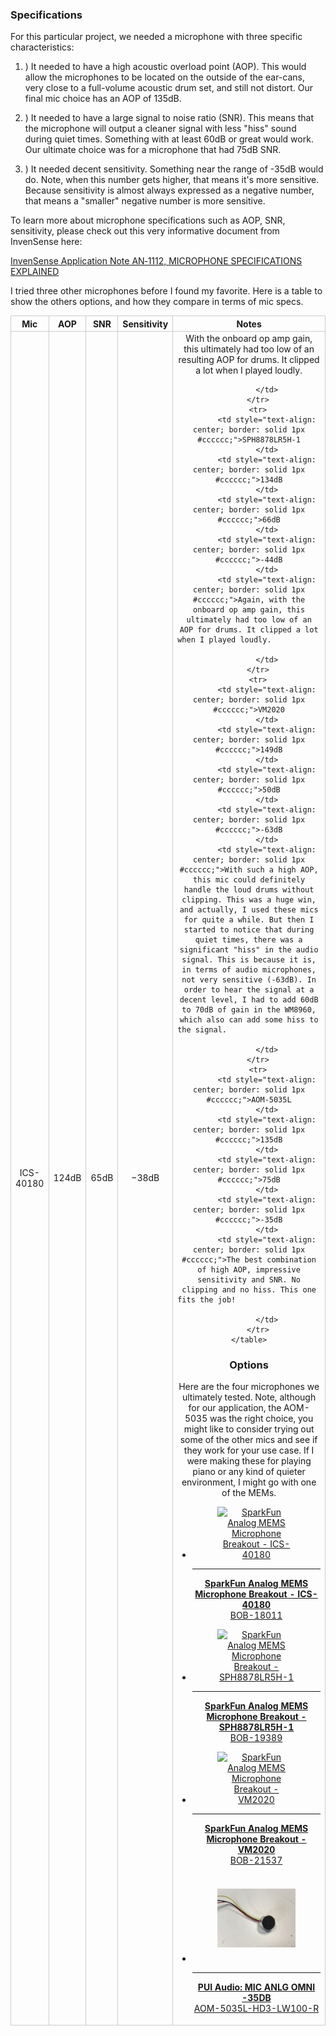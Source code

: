 ### Specifications

For this particular project, we needed a microphone with three specific characteristics:

1. ) It needed to have a high acoustic overload point (AOP). This would allow the microphones to be located on the outside of the ear-cans, very close to a full-volume acoustic drum set, and still not distort. Our final mic choice has an AOP of 135dB.

2. ) It needed to have a large signal to noise ratio (SNR). This means that the  microphone will output a cleaner signal with less "hiss" sound during quiet times.  Something with at least 60dB or great would work. Our ultimate choice was for a microphone that had 75dB SNR.

3. ) It needed decent sensitivity. Something near the range of -35dB would do. Note,  when this number gets higher, that means it's more sensitive. Because sensitivity is almost always expressed as a negative number, that means a "smaller" negative number is more sensitive.

To learn more about microphone specifications such as AOP, SNR, sensitivity, please check out this very informative document from InvenSense here:

[InvenSense Application Note AN‐1112, MICROPHONE SPECIFICATIONS EXPLAINED](https://invensense.tdk.com/wp-content/uploads/2015/02/AN-1112-v1.1.pdf)

I tried three other microphones before I found my favorite. Here is a table to show
the others options, and how they compare in terms of mic specs.

<div style="text-align: center;">
    <table>
        <tr>
            <th style="text-align: center; border: solid 1px #cccccc;">Mic
            </th>
            <th style="text-align: center; border: solid 1px #cccccc;">AOP
            </th>
            <th style="text-align: center; border: solid 1px #cccccc;">SNR
            </th>
            <th style="text-align: center; border: solid 1px #cccccc;">Sensitivity
            </th>
            <th style="text-align: center; border: solid 1px #cccccc;">Notes
            </th>                        
        </tr>
        <tr>
             <td style="text-align: center; border: solid 1px #cccccc;">ICS-40180
            </td>
            <td style="text-align: center; border: solid 1px #cccccc;">124dB
            </td>
            <td style="text-align: center; border: solid 1px #cccccc;">65dB
            </td>
            <td style="text-align: center; border: solid 1px #cccccc;">−38dB
            </td>
            <td style="text-align: center; border: solid 1px #cccccc;">With the onboard op amp gain, this ultimately had too low of an resulting AOP for drums. It clipped a lot when I played loudly.                    

            </td>
        </tr>
        <tr>
            <td style="text-align: center; border: solid 1px #cccccc;">SPH8878LR5H-1
            </td>
            <td style="text-align: center; border: solid 1px #cccccc;">134dB
            </td>
            <td style="text-align: center; border: solid 1px #cccccc;">66dB
            </td>
            <td style="text-align: center; border: solid 1px #cccccc;">-44dB
            </td>
            <td style="text-align: center; border: solid 1px #cccccc;">Again, with the onboard op amp gain, this ultimately had too low of an AOP for drums. It clipped a lot when I played loudly.                             

            </td>
        </tr>
        <tr>
            <td style="text-align: center; border: solid 1px #cccccc;">VM2020
            </td>
            <td style="text-align: center; border: solid 1px #cccccc;">149dB
            </td>
            <td style="text-align: center; border: solid 1px #cccccc;">50dB
            </td>
            <td style="text-align: center; border: solid 1px #cccccc;">-63dB
            </td>
            <td style="text-align: center; border: solid 1px #cccccc;">With such a high AOP, this mic could definitely handle the loud drums without clipping. This was a huge win, and actually, I used these mics for quite a while. But then I started to notice that during quiet times, there was a significant "hiss" in the audio signal. This is because it is, in terms of audio microphones, not very sensitive (-63dB). In order to hear the signal at a decent level, I had to add 60dB to 70dB of gain in the WM8960, which also can add some hiss to the signal.                       

            </td>
        </tr>
        <tr>
            <td style="text-align: center; border: solid 1px #cccccc;">AOM-5035L
            </td>
            <td style="text-align: center; border: solid 1px #cccccc;">135dB
            </td>
            <td style="text-align: center; border: solid 1px #cccccc;">75dB
            </td>
            <td style="text-align: center; border: solid 1px #cccccc;">-35dB
            </td>
            <td style="text-align: center; border: solid 1px #cccccc;">The best combination of high AOP, impressive sensitivity and SNR. No clipping and no hiss. This one fits the job!                    

            </td>
        </tr>
    </table>
</div>



### Options

Here are the four microphones we ultimately tested. Note, although for our application, the AOM-5035 was the right choice, you might like to consider trying out some of the other mics and see if they work for your use case. If I were making these for playing piano or any kind of quieter environment, I might go with one of the MEMs.
<div class="grid cards hide col-4" markdown>

-   <a href="https://www.sparkfun.com/products/18011">
      <figure markdown>
        <img src="https://cdn.sparkfun.com//assets/parts/1/7/2/2/1/18011-SparkFun_Analog_MEMS_Microphone_Breakout_-_ICS-40180-01.jpg" style="width:140px; height:140px; object-fit:contain;" alt="SparkFun Analog MEMS Microphone Breakout - ICS-40180">
      </figure>
    </a>

    ---

    <a href="https://www.sparkfun.com/products/18011">
      <b>SparkFun Analog MEMS Microphone Breakout - ICS-40180</b>
      <br />
      BOB-18011
    </a>
<!-- ----------WHITE SPACE BETWEEN PRODUCTS---------- -->
-   <a href="https://www.sparkfun.com/products/19389">
      <figure markdown>
        <img src="https://cdn.sparkfun.com//assets/parts/1/9/0/2/5/19389-SparkFun_Analog_MEMS_Microphone_Breakout_-_SPH8878LR5H-1-01.jpg" style="width:140px; height:140px; object-fit:contain;" alt="SparkFun Analog MEMS Microphone Breakout - SPH8878LR5H-1">
      </figure>
    </a>

    ---

    <a href="https://www.sparkfun.com/products/19389">
      <b>SparkFun Analog MEMS Microphone Breakout - SPH8878LR5H-1</b>
      <br />
      BOB-19389
    </a>
<!-- ----------WHITE SPACE BETWEEN PRODUCTS---------- -->
-   <a href="https://www.sparkfun.com/products/21537">
      <figure markdown>
        <img src="https://cdn.sparkfun.com//assets/parts/2/1/3/6/7/21537-_BOB-_01.jpg" style="width:140px; height:140px; object-fit:contain;" alt="SparkFun Analog MEMS Microphone Breakout - VM2020">
      </figure>
    </a>

    ---

    <a href="https://www.sparkfun.com/products/21537">
      <b>SparkFun Analog MEMS Microphone Breakout - VM2020</b>
      <br />
      BOB-21537
    </a>
<!-- ----------WHITE SPACE BETWEEN PRODUCTS---------- -->
-   <a href="https://www.digikey.com/en/products/detail/pui-audio-inc/AOM-5035L-HD3-LW100-R/16585488">
      <figure markdown>
        <img src="../assets/img/AOM-5035L.jpg" style="width:140px; height:140px; object-fit:contain;" alt="PUI Audio AOM-5035L-HD3-LW100-R">
      </figure>
    </a>

    ---

    <a href="https://www.digikey.com/en/products/detail/pui-audio-inc/AOM-5035L-HD3-LW100-R/16585488">
      <b>PUI Audio: MIC ANLG OMNI -35DB</b>
      <br />
      AOM-5035L-HD3-LW100-R
    </a>
<!-- ----------WHITE SPACE BETWEEN PRODUCTS---------- -->

</div>
